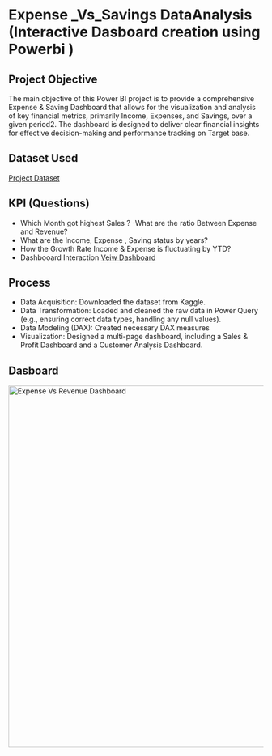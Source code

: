 # Expense _Vs_Savings DataAnalysis (Interactive Dasboard creation using Powerbi )

## Project Objective

The main objective of this Power BI project is to provide a comprehensive Expense & Saving Dashboard that allows for the visualization and analysis of key financial metrics, primarily Income, Expenses, and Savings, over a given period2.
The dashboard is designed to deliver clear financial insights for effective decision-making and performance tracking on Target base.

## Dataset Used
<a href="https://github.com/sanaperveen1307-glitch/Expense_Saving_Analysis-Dashboard/blob/main/Dataset.xlsx"> Project Dataset </a>

##  KPI (Questions)
- Which Month got highest Sales  ?
-What are the ratio Between Expense and Revenue?
- What are the Income, Expense , Saving status by years?
- How the Growth Rate Income & Expense is fluctuating by YTD?
- Dashbooard Interaction <a href="https://github.com/sanaperveen1307-glitch/Expense_Saving_Analysis-Dashboard/blob/main/Revenue%20Vs%20Expense%20Dashboard.pbix">    Veiw Dashboard </a>
  
## Process 
- Data Acquisition: Downloaded the dataset from Kaggle.
- Data Transformation: Loaded and cleaned the raw data in Power Query (e.g., ensuring correct data types, handling any null values).
- Data Modeling (DAX): Created necessary DAX measures 
- Visualization: Designed a multi-page dashboard, including a Sales & Profit Dashboard and a Customer Analysis Dashboard.

## Dasboard 

<img width="1360" height="715" alt="Expense Vs Revenue Dashboard" src="https://github.com/user-attachments/assets/a36932cd-dda5-487e-8e7a-59e98e3228d4" />

